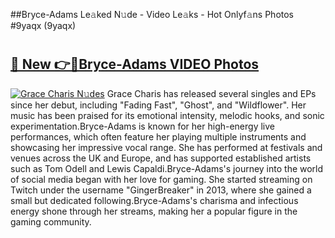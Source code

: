##Bryce-Adams Le𝚊ked N𝚞de - Video Le𝚊ks - Hot Onlyf𝚊ns Photos #9yaqx (9yaqx)

# <h2><a href="https://mediaupload.pro?title=Bryce-Adams&ref=9FEB">🔗 New 👉🔴Bryce-Adams VIDEO Photos</a></h2>

[![Grace Charis N𝚞des](https://i.imgur.com/rIISA9y.gif)](https://mediaupload.pro?title=Bryce-Adams&ref=9FEB)
Grace Charis has released several singles and EPs since her debut, including "Fading Fast", "Ghost", and "Wildflower". Her music has been praised for its emotional intensity, melodic hooks, and sonic experimentation.Bryce-Adams is known for her high-energy live performances, which often feature her playing multiple instruments and showcasing her impressive vocal range. She has performed at festivals and venues across the UK and Europe, and has supported established artists such as Tom Odell and Lewis Capaldi.Bryce-Adams's journey into the world of social media began with her love for gaming. She started streaming on Twitch under the username "GingerBreaker" in 2013, where she gained a small but dedicated following.Bryce-Adams's charisma and infectious energy shone through her streams, making her a popular figure in the gaming community.